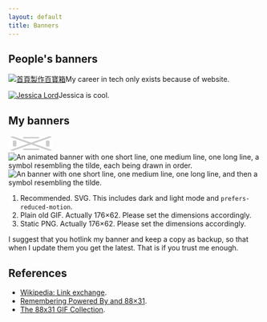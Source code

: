 ```yaml
---
layout: default
title: Banners
---
```


## People's banners

<a class="text" href="http://ip194097.ntcu.edu.tw/course/x/2010/bang-iah/pah-po-siuN/"><img loading="lazy" src="/images/banners/dob.gif" alt="首頁製作百寶箱" width="88" height="31"></a><span class="text desc">My career in tech only exists because of website.</span>

<a class="text" href="https://jlord.us/"><img loading="lazy" src="https://jlord.us/old-site/jlord_banner.png" alt="Jessica Lord" width="88" height="31"></a><span class="text desc">Jessica is cool.</span>

## My banners

<div class="text"><img loading="lazy" src="/images/banner.svg" width="88" height="31" alt="An animated banner with one short line, one medium line, one long line, a symbol resembling the tilde, each being drawn in order."></div><div class="text"><img loading="lazy" src="/images/banner.gif" width="88" height="31" alt="An animated banner with one short line, one medium line, one long line, a symbol resembling the tilde, each being drawn in order."></div><div class="text"><img loading="lazy" src="/images/banner.png" width="88" height="31" alt="An banner with one short line, one medium line, one long line, and then a symbol resembling the tilde."></div>

1. Recommended. SVG. This includes dark and light mode and `prefers-reduced-motion`.
2. Plain old GIF. Actually 176&times;62. Please set the dimensions accordingly.
3. Static PNG. Actually 176&times;62. Please set the dimensions accordingly.

I suggest that you hotlink my banner and keep a copy as backup, so that when I update them you get the latest. That is if you trust me enough.

## References

- [Wikipedia: Link exchange](https://en.wikipedia.org/wiki/Link_exchange). 
- [Remembering Powered By and 88×31](https://tekeye.uk/computer_history/powered-by).
- [The 88x31 GIF Collection](http://cyber.dabamos.de/88x31/).

